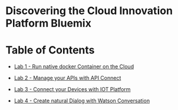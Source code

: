 # Discovering the Cloud Innovation Platform Bluemix

# Table of Contents

+ [Lab 1 - Run native docker Container on the Cloud](./labs/Lab%201%20-%20Manage%20and%20Run%20docker%20container)

+ [Lab 2 - Manage your APIs with API Connect](./labs/Lab%202%20-%20Manage%20and%20Run%20API)

+ [Lab 3 - Connect your Devices with IOT Platform](./labs/Lab%203%20-%20Manage%20IOT%20devices)

+ [Lab 4 - Create natural Dialog with Watson Conversation](./labs/Lab%204%20-%20Create%20Watson%20Conversation)